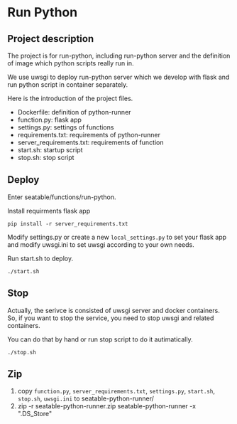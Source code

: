 # Run Python

## Project description

The project is for run-python, including run-python server and the definition of image which python scripts really run in.

We use uwsgi to deploy run-python server which we develop with flask and run python script in container separately.

Here is the introduction of the project files.

- Dockerfile: definition of python-runner
- function.py: flask app
- settings.py: settings of functions
- requirements.txt: requirements of python-runner
- server_requirements.txt: requirements of function
- start.sh: startup script
- stop.sh: stop script


## Deploy

Enter seatable/functions/run-python.

Install requirments flask app

```
pip install -r server_requirements.txt
```

Modify settings.py or create a new `local_settings.py` to set your flask app and modify uwsgi.ini to set uwsgi according to your own needs.

Run start.sh to deploy.

```
./start.sh
```

## Stop

Actually, the serivce is consisted of uwsgi server and docker containers. So, if you want to stop the service, you need to stop uwsgi and related containers.

You can do that by hand or run stop script to do it autimatically.

```
./stop.sh
```


## Zip

1. copy `function.py`, `server_requirements.txt`, `settings.py`, `start.sh`, `stop.sh`, `uwsgi.ini` to seatable-python-runner/
2. zip -r seatable-python-runner.zip seatable-python-runner -x ".DS_Store"
